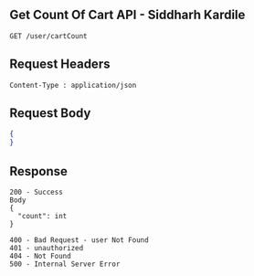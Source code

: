 ## Get Count Of Cart API - Siddharh Kardile
```
GET /user/cartCount
```

## Request Headers
```
Content-Type : application/json

```
 
## Request Body
``` json 
{
}
```
## Response
```
200 - Success
Body
{
  "count": int
}

400 - Bad Request - user Not Found
401 - unauthorized
404 - Not Found
500 - Internal Server Error
